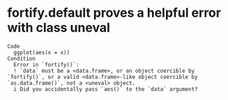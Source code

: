 # fortify.default proves a helpful error with class uneval

    Code
      ggplot(aes(x = x))
    Condition
      Error in `fortify()`:
      ! `data` must be a <data.frame>, or an object coercible by `fortify()`, or a valid <data.frame>-like object coercible by `as.data.frame()`, not a <uneval> object.
      i Did you accidentally pass `aes()` to the `data` argument?


